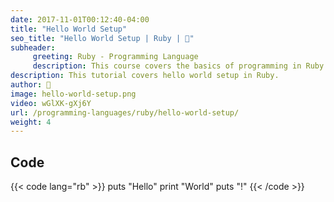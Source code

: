 ```yaml
---
date: 2017-11-01T00:12:40-04:00
title: "Hello World Setup"
seo_title: "Hello World Setup | Ruby | 🦒"
subheader:
     greeting: Ruby - Programming Language
     description: This course covers the basics of programming in Ruby. Work your way through the videos/articles and I'll teach you everything you need to know to start your programming journey!
description: This tutorial covers hello world setup in Ruby.
author: 🦒
image: hello-world-setup.png
video: wGlXK-gXj6Y
url: /programming-languages/ruby/hello-world-setup/
weight: 4
---
```


## Code

{{< code lang="rb" >}}
puts "Hello"
print "World"
puts "!"
{{< /code >}}